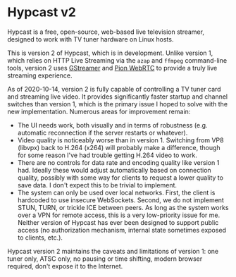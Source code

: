 # Hypcast v2

Hypcast is a free, open-source, web-based live television streamer, designed
to work with TV tuner hardware on Linux hosts.

This is version 2 of Hypcast, which is in development. Unlike version 1,
which relies on HTTP Live Streaming via the `azap` and `ffmpeg` command-line
tools, version 2 uses [GStreamer][gstreamer] and [Pion WebRTC][pion] to
provide a truly live streaming experience.

[gstreamer]: https://gstreamer.freedesktop.org/
[pion]: https://github.com/pion/webrtc

As of 2020-10-14, version 2 is fully capable of controlling a TV tuner card
and streaming live video. It provides significantly faster startup and
channel switches than version 1, which is the primary issue I hoped to solve
with the new implementation. Numerous areas for improvement remain:

- The UI needs work, both visually and in terms of robustness (e.g. automatic
  reconnection if the server restarts or whatever).
- Video quality is noticeably worse than in version 1. Switching from VP8
  (libvpx) back to H.264 (x264) will probably make a difference, though for
  some reason I've had trouble getting H.264 video to work.
- There are no controls for data rate and encoding quality like version 1 had.
  Ideally these would adjust automatically based on connection quality,
  possibly with some way for clients to request a lower quality to save data.
  I don't expect this to be trivial to implement.
- The system can only be used over local networks. First, the client is
  hardcoded to use insecure WebSockets. Second, we do not implement STUN,
  TURN, or trickle ICE between peers. As long as the system works over a VPN
  for remote access, this is a very low-priority issue for me. Neither
  version of Hypcast has ever been designed to support public access (no
  authorization mechanism, internal state sometimes exposed to clients,
  etc.).

Hypcast version 2 maintains the caveats and limitations of version 1: one
tuner only, ATSC only, no pausing or time shifting, modern browser required,
don't expose it to the Internet.
